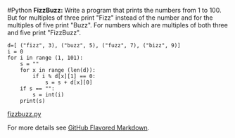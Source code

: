 #Python
**FizzBuzz:** Write a program that prints the numbers from 1 to 100. But for multiples of three print "Fizz" instead of the number and for the multiples of five print "Buzz". For numbers which are multiples of both three and five print "FizzBuzz".



```
d=[ ("fizz", 3), ("buzz", 5), ("fuzz", 7), ("bizz", 9)]
i = 0
for i in range (1, 101):
    s = ""
    for x in range (len(d)):
        if i % d[x][1] == 0:
            s = s + d[x][0]
    if s == "":
        s = int(i)
    print(s)
```
[fizzbuzz.py](/fizzbuzz.py)

For more details see [GitHub Flavored Markdown](https://guides.github.com/features/mastering-markdown/).
